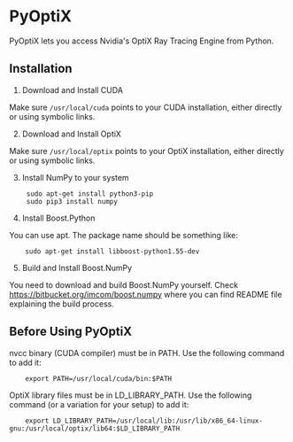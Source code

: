 # PyOptiX

PyOptiX lets you access Nvidia's OptiX Ray Tracing Engine from Python.

## Installation

1. Download and Install CUDA

Make sure ```/usr/local/cuda``` points to your CUDA installation, either directly or using symbolic links.

2. Download and Install OptiX

Make sure ```/usr/local/optix``` points to your OptiX installation, either directly or using symbolic links.

3. Install NumPy to your system

        sudo apt-get install python3-pip
        sudo pip3 install numpy

4. Install Boost.Python

You can use apt. The package name should be something like:

        sudo apt-get install libboost-python1.55-dev

5. Build and Install Boost.NumPy

You need to download and build Boost.NumPy yourself.
Check https://bitbucket.org/imcom/boost.numpy where you can find README file explaining the build process.


## Before Using PyOptiX

nvcc binary (CUDA compiler) must be in PATH. Use the following command to add it:

        export PATH=/usr/local/cuda/bin:$PATH


OptiX library files must be in LD_LIBRARY_PATH. Use the following command (or a variation for your setup) to add it:

        export LD_LIBRARY_PATH=/usr/local/lib:/usr/lib/x86_64-linux-gnu:/usr/local/optix/lib64:$LD_LIBRARY_PATH
